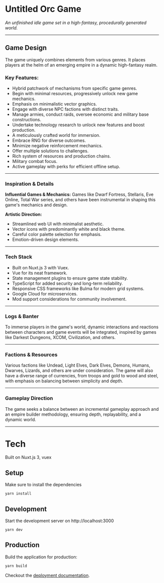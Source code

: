 # **Untitled Orc Game**
_An unfinished idle game set in a high-fantasy, procedurally generated world._

---

## **Game Design**
The game uniquely combines elements from various genres. It places players at the helm of an emerging empire in a dynamic high-fantasy realm.

### **Key Features:**

- Hybrid patchwork of mechanisms from specific game genres.
- Begin with minimal resources, progressively unlock new game mechanics.
- Emphasis on minimalistic vector graphics.
- Engage with diverse NPC factions with distinct traits.
- Manage armies, conduct raids, oversee economic and military base constructions.
- Undertake technology research to unlock new features and boost production.
- A meticulously crafted world for immersion.
- Embrace RNG for diverse outcomes.
- Minimize negative reinforcement mechanics.
- Offer multiple solutions to challenges.
- Rich system of resources and production chains.
- Military combat focus.
- Active gameplay with perks for efficient offline setup.

---

### **Inspiration & Details**

**Influential Games & Mechanics:**
Games like Dwarf Fortress, Stellaris, Eve Online, Total War series, and others have been instrumental in shaping this game's mechanics and design.

**Artistic Direction:**

- Streamlined web UI with minimalist aesthetic.
- Vector icons with predominantly white and black theme.
- Careful color palette selection for emphasis.
- Emotion-driven design elements.

---

### **Tech Stack**

- Built on Nuxt.js 3 with Vuex.
- Vue for its neat framework.
- State management plugins to ensure game state stability.
- TypeScript for added security and long-term reliability.
- Responsive CSS frameworks like Bulma for modern grid systems.
- Google Cloud for microservices.
- Mod support considerations for community involvement.

---

### **Logs & Banter**

To immerse players in the game's world, dynamic interactions and reactions between characters and game events will be integrated, inspired by games like Darkest Dungeons, XCOM, Civilization, and others.

---

### **Factions & Resources**

Various factions like Undead, Light Elves, Dark Elves, Demons, Humans, Dwarves, Lizards, and others are under consideration. The game will also have a diverse range of currencies, from troops and gold to wood and steel, with emphasis on balancing between simplicity and depth.

---

### **Gameplay Direction**

The game seeks a balance between an incremental gameplay approach and an empire builder methodology, ensuring depth, replayability, and a dynamic world.

---

# Tech

Built on Nuxt.js 3, vuex

## Setup

Make sure to install the dependencies

```bash
yarn install
```

## Development

Start the development server on http://localhost:3000

```bash
yarn dev
```

## Production

Build the application for production:

```bash
yarn build
```

Checkout the [deployment documentation](https://v3.nuxtjs.org/docs/deployment).